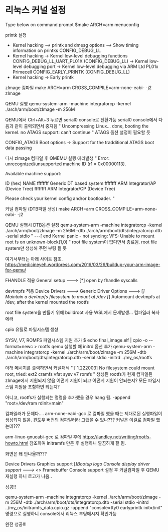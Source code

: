 # 리눅스 커널 설정
Type below on command prompt
    $make ARCH=arm menuconfig

printk 설정
 - Kernel hacking --> printk and dmesg options --> Show timing information on printks
CONFIG_DEBUG_LL
 - Kernel hacking -> Kernel low-level debugging functions
CONFIG_DEBUG_LL_UART_PL01X (CONFIG_DEBUG_LL)
                  -> Kernel low-level debugging port -> Kernel low-level debugging via ARM Ltd PL01x Primecell
CONFIG_EARLY_PRINTK (CONFIG_DEBUG_LL)
 - Kernel hacking -> Early printk


zImage 컴파일
make ARCH=arm CROSS_COMPILE=arm-none-eabi- -j2 zImage


QEMU 실행
qemu-system-arm -machine integratorcp -kernel ./arch/arm/boot/zImage -m 256M

QEMU에서 Ctrl+Alt+3 누르면 serial0 console로 전환가능
serial0 console에서 다음과 같이 출력되면서 중지됨
"
Uncompressing Linux... done, booting the kernel.
no ATAGS support: can't continue
"
ATAGS 옵션 설정이 필요할 듯

CONFIG_ATAGS
Boot options -> Support for the tradditional ATAGS boot data passing


다시 zImage 컴파일 후 QMEMU 실행
에러발생
"
Error: unrecognized/unsupported machine ID (r1 = 0x00000113).

Available machine support:

ID (hex)        NAME
ffffffff        Generic DT based system
ffffffff        ARM Integrator/AP (Device Tree)
ffffffff        ARM Integrator/CP (Device Tree)

Please check your kernel config and/or bootloader.
"

커널 컴파일 (DTB파일 생성)
make ARCH=arm CROSS_COMPILE=arm-none-eabi- -j2


QEMU 실행시 DTB옵션 설정
qemu-system-arm -machine integratorcp -kernel ./arch/arm/boot/zImage -m 256M -dtb ./arch/arm/boot/dts/integratorcp.dtb -serial stdio
"
---[ end Kernel panic - not syncing: VFS: Unable to mount root fs on unknown-block(1,0)
"
root file system이 없다면서 종료됨.
root file system만 생성해 주면 부팅 될 듯


여기서부터는 아래 사이트 참조.
https://medicineyeh.wordpress.com/2016/03/29/buildup-your-arm-image-for-qemu/

FHANDLE 적용
General setup  --->
[*] open by fhandle syscalls

devtmpfs 적용
Device Drivers  --->
  Generic Driver Options  --->
    [*] Maintain a devtmpfs filesystem to mount at /dev
    [*]   Automount devtmpfs at /dev, after the kernel mounted the rootfs

root file system을 만들기 위해 buildroot 사용
WSL에서 문제발생... 컴파일러 복사 에러


cpio 유틸로 파일시스템 생성

SYSV, V7, ROMFS 파일시스템 지원 추가
$ echo final_image.elf | cpio -o --format=newc > rootfs
qemu 실행할 때 initrd 옵션 추가
qemu-system-arm -machine integratorcp -kernel ./arch/arm/boot/zImage -m 256M -dtb ./arch/arm/boot/dts/integratorcp.dtb -serial stdio -initrd ../my_os/rootfs

아래 메시지를 출력하면서 커널패닉
"
[    1.222003] No filesystem could mount root, tried:  ext2 cramfs vfat sysv v7 romfs
"
생성된 rootfs가 현재 컴파일된 zImage에서 지원되지 않음
어떤게 지원이 되고 어떤게 지원이 안되는지?
모든 파일시스템 지원을 포함하면 되는지?

아니고, rootfs가 실행되는 명령을 추가했을 경우 hang 됨.
-append "root=/dev/ram rdinit=main"


컴파일러가 문제다....
arm-none-eabi-gcc 로 컴파일 했을 때는 제대로된 실행파일이 생성되지 않음.
윈도우 버전의 컴파일러라 그랬을 수 있나??? 커널은 이걸로 컴파일 했는데???

arm-linux-gnueabi-gcc 로 컴파일 후에 
https://landley.net/writing/rootfs-howto.html
참조하여 initramfs 만든 후 실행하니 깔끔하게 잘 됨.

화면은 왜 안나올까???

Device Drivers
 Graphics support
  [*]Bootup logo
     Console display driver support --->
      <*> Framebuffer Console support
설정 후 커널컴파일 후 QEMU 재실행 하니 로고가 나옴.. 

성공!!

qemu-system-arm -machine integratorcp -kernel ./arch/arm/boot/zImage -m 256M -dtb ./arch/arm/boot/dts/integratorcp.dtb -serial stdio -initrd ../my_os/initramfs_data.cpio.gz -append "console=tty0 earlyprintk init=/init"
명령으로 실행하니 console에서 리눅스 부팅메시지 확인가능

완전 성공!!!
